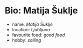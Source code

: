 # Bio: Matija Šuklje

- name: _Matija Šuklje_
- location: _Ljubljana_
- favourite food: _good food_
- hobby: _sailing_
